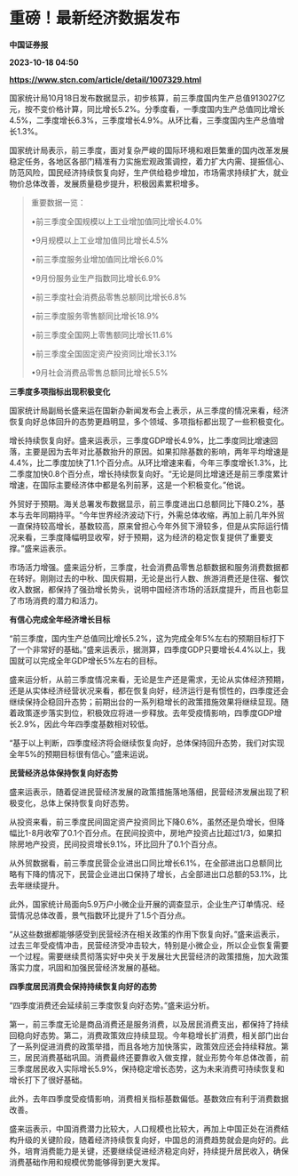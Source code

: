 # 重磅！最新经济数据发布
**中国证券报**

**2023-10-18 04:50**

**https://www.stcn.com/article/detail/1007329.html**

国家统计局10月18日发布数据显示，初步核算，前三季度国内生产总值913027亿元，按不变价格计算，同比增长5.2%。分季度看，一季度国内生产总值同比增长4.5%，二季度增长6.3%，三季度增长4.9%。从环比看，三季度国内生产总值增长1.3%。

国家统计局表示，前三季度，面对复杂严峻的国际环境和艰巨繁重的国内改革发展稳定任务，各地区各部门精准有力实施宏观政策调控，着力扩大内需、提振信心、防范风险，国民经济持续恢复向好，生产供给稳步增加，市场需求持续扩大，就业物价总体改善，发展质量稳步提升，积极因素累积增多。

> 重要数据一览：
> 
> •前三季度全国规模以上工业增加值同比增长4.0%
> 
> •9月规模以上工业增加值同比增长4.5%
> 
> •前三季度服务业增加值同比增长6.0%
> 
> •9月份服务业生产指数同比增长6.9%
> 
> •前三季度社会消费品零售总额同比增长6.8%
> 
> •前三季度服务零售额同比增长18.9%
> 
> •前三季度全国网上零售额同比增长11.6%
> 
> •前三季度全国固定资产投资同比增长3.1%
> 
> •9月社会消费品零售总额同比增长5.5%

**三季度多项指标出现积极变化**

国家统计局副局长盛来运在国新办新闻发布会上表示，从三季度的情况来看，经济恢复向好总体回升的态势更趋明显，多个领域、多项指标都出现了一些积极变化。

增长持续恢复向好。盛来运表示，三季度GDP增长4.9%，比二季度同比增速回落，主要是因为去年对比基数抬升的原因。如果扣除基数的影响，两年平均增速是4.4%，比二季度加快了1.1个百分点。从环比增速来看，今年三季度增长1.3%，比二季度加快0.8个百分点，增长持续恢复向好。“无论是同比增速还是前三季度累计增速，在国际主要经济体中都是名列前茅，这是一个积极变化。”他说。

外贸好于预期。海关总署发布数据显示，前三季度进出口总额同比下降0.2%，基本与去年同期持平。“今年世界经济波动下行，外需总体收缩，再加上前几年外贸一直保持较高增长，基数较高，原来曾担心今年外贸下滑较多，但是从实际运行情况来看，三季度降幅明显收窄，好于预期，这为经济的稳定恢复提供了重要支撑。”盛来运表示。

市场活力增强。盛来运分析，三季度，社会消费品零售总额数据和服务消费数据都在转好。刚刚过去的中秋、国庆假期，无论是出行人数、旅游消费还是住宿、餐饮收入数据，都保持了强劲增长势头，说明中国经济市场的活跃度提升，而且也彰显了市场消费的潜力和活力。

**有信心完成全年经济增长目标**

“前三季度，国内生产总值同比增长5.2%，这为完成全年5%左右的预期目标打下了一个非常好的基础。”盛来运表示，据测算，四季度GDP只要增长4.4%以上，我国就可以完成全年GDP增长5%左右的目标。

盛来运分析，从前三季度情况来看，无论是生产还是需求，无论从实体经济预期，还是从实体经济经营状况来看，都在恢复向好，经济运行是有惯性的，四季度还会继续保持企稳回升态势；前期出台的一系列稳增长的政策措施效果将继续显现。随着政策逐步落实到位，积极效应将进一步释放。去年受疫情影响，四季度GDP增长2.9%，因此今年四季度基数相对较低。

“基于以上判断，四季度经济将会继续恢复向好，总体保持回升态势，我们对实现全年5%的预期目标很有信心。”盛来运说。

**民营经济总体保持恢复向好态势**

盛来运表示，随着促进民营经济发展的政策措施落地落细，民营经济发展出现了积极变化，总体上保持恢复向好态势。

从投资来看，前三季度民间固定资产投资同比下降0.6%，虽然还是负增长，但降幅比1-8月收窄了0.1个百分点。在民间投资中，房地产投资占比超过1/3，如果扣除房地产投资，民间投资增长9.1%，环比回升了0.1个百分点。

从外贸数据看，前三季度民营企业进出口同比增长6.1%，在全部进出口总额同比略有下降的情况下，民营企业进出口保持了增长，占全部进出口总额的53.1%，比去年继续提升。

此外，国家统计局面向5.9万户小微企业开展的调查显示，企业生产订单情况、经营情况总体改善，景气指数环比提升了1.5个百分点。

“从这些数据都能够感受到民营经济在相关政策的作用下恢复向好。”盛来运表示，过去三年受疫情冲击，民营经济受冲击较大，特别是小微企业，所以企业恢复需要一个过程。需要继续贯彻落实好中央关于发展壮大民营经济的政策措施，加大政策落实力度，巩固和加强民营经济发展的基础。

**四季度居民消费会保持持续恢复向好的态势**

“四季度消费还会延续前三季度恢复向好态势。”盛来运分析。

第一，前三季度无论是商品消费还是服务消费，以及居民消费支出，都保持了持续回稳向好态势。第二，消费政策效应持续显现。今年稳增长扩消费，相关部门出台了一系列促进消费的政策举措，而且各地方加快落实，政策效应还会持续释放。第三，居民消费基础巩固。消费最终还要靠收入做支撑，就业形势今年总体改善，前三季度居民收入实际增长5.9%，保持稳定增长态势，这为未来消费可持续恢复和增长打下了很好基础。

此外，去年四季度受疫情影响，消费相关指标基数偏低。基数效应有利于消费数据改善。

盛来运表示，中国消费潜力比较大，人口规模也比较大，再加上中国正处在消费结构升级的关键阶段，随着经济持续恢复向好，中国总的消费趋势就会是向好的。此外，培育消费能力是关键，还要继续促进经济稳定向好，持续提升居民收入，确保消费基础作用和规模优势能够得到更大发挥。